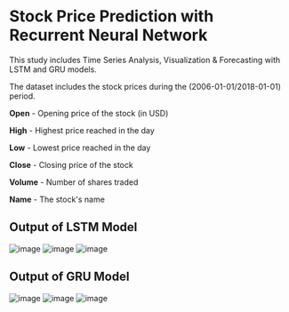 # Stock Price Prediction with Recurrent Neural Network

This study includes Time Series Analysis, Visualization & Forecasting with LSTM and GRU models.

The dataset includes the stock prices during the (2006-01-01/2018-01-01) period. 

**Open** - Opening price of the stock (in USD)

**High** - Highest price reached in the day

**Low** - Lowest price reached in the day

**Close** - Closing price of the stock

**Volume** - Number of shares traded

**Name** - The stock's name

## Output of LSTM Model

![image](https://user-images.githubusercontent.com/61224886/92995659-00ccf200-f50e-11ea-8c84-ca55257b149d.png)
![image](https://user-images.githubusercontent.com/61224886/92995671-16dab280-f50e-11ea-9470-c9a51908f5af.png)
![image](https://user-images.githubusercontent.com/61224886/92995691-45588d80-f50e-11ea-98eb-e7918b8adff8.png)

## Output of GRU Model

![image](https://user-images.githubusercontent.com/61224886/92995713-72a53b80-f50e-11ea-9301-54e20821c304.png)
![image](https://user-images.githubusercontent.com/61224886/92995751-d2034b80-f50e-11ea-9d52-7f6d3f06bfbf.png)
![image](https://user-images.githubusercontent.com/61224886/92995735-a7b18e00-f50e-11ea-9af1-a82217f958b4.png)





